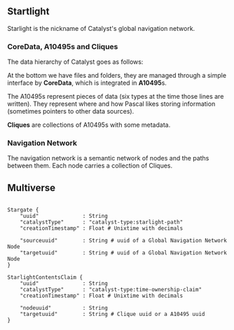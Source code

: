 ## Startlight

Starlight is the nickname of Catalyst's global navigation network.

### CoreData, A10495s and Cliques

The data hierarchy of Catalyst goes as follows:

At the bottom we have files and folders, they are managed through a simple interface by **CoreData**, which is integrated in **A10495**s.

The A10495s represent pieces of data (six types at the time those lines are written). They represent where and how Pascal likes storing information (sometimes pointers to other data sources).

**Cliques** are collections of A10495s with some metadata.

### Navigation Network

The navigation network is a semantic network of nodes and the paths between them. Each node carries a collection of Cliques.

## Multiverse

```

Stargate {
    "uuid"              : String
    "catalystType"      : "catalyst-type:starlight-path"
    "creationTimestamp" : Float # Unixtime with decimals

    "sourceuuid"        : String # uuid of a Global Navigation Network Node
    "targetuuid"        : String # uuid of a Global Navigation Network Node
}

StarlightContentsClaim {
    "uuid"              : String
    "catalystType"      : "catalyst-type:time-ownership-claim"
    "creationTimestamp" : Float # Unixtime with decimals

    "nodeuuid"          : String
    "targetuuid"        : String # Clique uuid or a A10495 uuid
}
```
